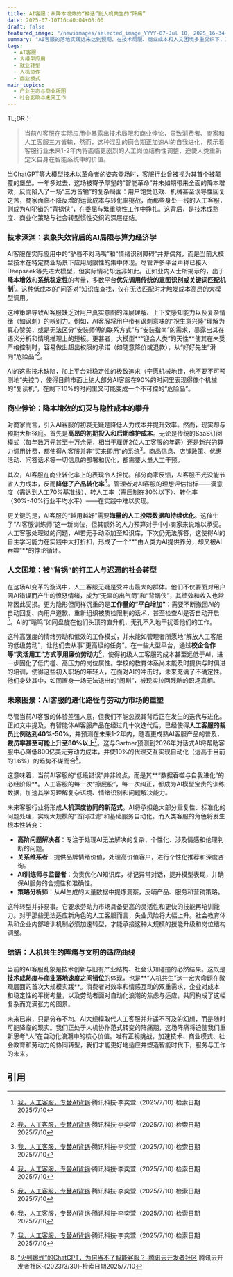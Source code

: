```yaml
---
title: AI客服：从降本增效的“神话”到人机共生的“阵痛”
date: 2025-07-10T16:40:04+08:00
draft: false
featured_image: "/newsimages/selected_image_YYYY-07-Jul 10, 2025_16-34-13-464.jpg"
summary: "AI客服的落地实践远未达到预期，在技术局限、商业成本和人文困境多重交织下，其反而加重了人工客服的负担，降低了商家效率。然而，当前的磨合阵痛正在加速AI模型的进化，预示着未来1-2年内客服行业将迎来更为剧烈的人工岗位结构性调整，核心在于人类如何重新定位并在智能系统中发挥不可替代的高阶价值。"
tags: 
  - AI客服
  - 大模型应用
  - 就业转型
  - 人机协作
  - 商业模式
main_topics: 
  - 产业生态与商业版图
  - 社会影响与未来工作
---
```


TL;DR：
>当前AI客服在实际应用中暴露出技术局限和商业悖论，导致消费者、商家和人工客服三方皆输，然而，这种混乱的磨合期正加速AI的自我进化，预示着客服行业未来1-2年内将面临更剧烈的人工岗位结构性调整，迫使人类重新定义自身在智能系统中的价值。

当ChatGPT等大模型技术以革命者的姿态登场时，客服行业曾被视为其首个被颠覆的堡垒。一年多过去，这场被寄予厚望的“智能革命”并未如期带来全面的降本增效，反而陷入了一场“三方皆输”的复杂局面：用户饱受低效、机械甚至误导性回复之苦，商家面临不降反增的运营成本与转化率挑战，而那些身处一线的人工客服，则成为AI犯错的“背锅侠”，在委屈与繁重隐性工作中挣扎。这背后，是技术成熟度、商业化策略与社会转型惯性交织的深层症结。

### **技术深渊：表象失效背后的AI局限与算力经济学**

AI客服在实际应用中的“驴唇不对马嘴”和“情绪识别障碍”并非偶然，而是当前大模型技术在特定商业场景下应用局限性的集中体现。尽管许多平台声称已接入Deepseek等先进大模型，但实际情况却远非如此。正如业内人士所揭示的，出于**降本增效**和**系统稳定性**的考量，多数平台**优先调用传统的意图识别或关键词匹配机制**[^1]。这种低成本的“问答对”知识库查找，仅在无法匹配时才触发成本高昂的大模型调用。

这种策略导致AI客服缺乏对用户真实意图的深层理解、上下文感知能力以及复杂情绪（如讽刺）的辨别力。例如，AI客服将用户带有讽刺意味的“祝生意兴隆”理解为真心赞美，或是无法区分“安装师傅的联系方式”与“安装指南”的需求，暴露出其在语义分析和情境推理上的短板。更甚者，大模型**“迎合人类”的天性**使其在未受严格控制时，容易做出超出权限的承诺（如随意降价或退款），从“好好先生”滑向“危险品”[^1]。

AI的这些技术缺陷，加上平台对稳定性的极致追求（宁愿机械地错，也不要不可预测地“失控”），使得目前市面上绝大部分AI客服在90%的时间里表现得像个机械的“复读机”，在剩下10%的时间里又可能变成一个不可控的“危险品”。

### **商业悖论：降本增效的幻灭与隐性成本的攀升**

对商家而言，引入AI客服的初衷无疑是降低人力成本并提升效率。然而，现实却与预期大相径庭。首先是**高昂的初期投入和后期维护成本**。无论是传统的SaaS订阅模式（每年数万元甚至十万余元，相当于雇佣2位人工客服的年薪）还是新兴的算力调用计费，都使得AI客服并非“买来即用”的系统[^1]。商品信息、店铺政策、优惠活动、问答话术等一切信息的部署和优化，都需要大量人工干预。

其次，AI客服在商业转化率上的表现令人担忧。部分商家反馈，AI客服不光没能节省人力成本，反而**降低了产品转化率**[^1]。管理者对AI客服的理想评估指标——满意度（需达到人工70%基准线）、转人工率（需压制在30%以下）、转化率（30%-40%行业平均水平）——在实践中难以实现。

更关键的是，AI客服的“越用越好”需要**海量的人工投喂数据和持续优化**。这催生了“AI客服训练师”这一新岗位，但其额外的人力预算对于中小商家来说难以承受。人工客服处理过的问题，AI若无手动添加至知识库，下次仍无法解答，这使得AI的自主学习能力在实践中大打折扣，形成了一个**“由人类为AI提供养分，却又被AI吞噬”**的悖论循环。

### **人文困境：被“背锅”的打工人与迟滞的社会转型**

在这场AI变革的漩涡中，人工客服无疑是受冲击最大的群体。他们不仅要面对用户因AI错误而产生的愤怒情绪，成为“无辜的出气筒”和“背锅侠”，其绩效和收入也常常因此受损。更为隐形但同样沉重的是**工作量的“平白增加”**：需要不断撤回AI的自动回复、向用户道歉、重新组织被质检限制的话术，甚至检查AI是否自动开启[^1]。AI的“嗡鸣”如同盘旋在他们头顶的直升机，无孔不入地干扰着他们的工作。

这种高强度的情绪劳动和低效的工作模式，并未能如管理者所愿地“解放人工客服的低级劳动”，让他们去从事“更高级的任务”。在一些大型平台，通过**校企合作等“灵活用工”方式享用廉价劳动力**[^1]，使得初级人工客服的成本甚至远低于AI，进一步固化了低门槛、高压力的岗位属性。学校的教育体系尚未能及时提供与时俱进的培训，使得这些初入职场的年轻人，在面对AI的冲击时，未来充满了不确定性。他们身处其中，如同置身一场无法退出的“闹剧”，被现实拉回残酷的职场真相。

### **未来图景：AI客服的进化路径与劳动力市场的重塑**

尽管当前AI客服的体验差强人意，但我们不能忽视其背后正在发生的迭代与进化。正如文中提及，有智能体AI客服产品在经过几十次迭代后，已经使得**人工客服的裁员比例达到40%-50%**，并预测在未来1-2年内，随着更成熟AI客服产品的普及，**裁员率甚至可能上升至80%以上**[^1]。这与Gartner预测到2026年对话式AI将帮助客服中心降低800亿美元劳动力成本，并使10%的代理交互实现自动化（远高于目前的1.6%）的趋势不谋而合[^4]。

这意味着，当前AI客服的“低级错误”并非终点，而是其**“数据吞噬与自我进化”的必经阶段**。人工客服的每一次“擦屁股”，每一次纠正，都成为AI模型宝贵的训练数据，加速其学习理解复杂语境、情绪识别和问题解决能力。

未来客服行业将形成**人机深度协同的新范式**。AI将承担绝大部分重复性、标准化的问题处理，实现大规模的“首问过滤”和基础服务自动化。而人类客服的角色将发生根本性转变：
*   **高阶问题解决者**：专注于处理AI无法解决的复杂、个性化、涉及情感和伦理判断的问题。
*   **关系维系者**：提供品牌情绪价值，处理高价值客户，进行个性化推荐和深度咨询。
*   **AI训练师与监督者**：负责优化AI知识库，标记异常对话，提升模型表现，并确保AI服务的合规性和准确性。
*   **策略分析师**：从AI生成的大量数据中提炼洞察，反哺产品、服务和营销策略。

这种转型并非易事。它要求劳动力市场具备更高的灵活性和更快的技能再培训能力。对于那些无法适应新角色的人工客服而言，失业风险将大幅上升。社会教育体系和企业内部培训机制必须加速转型，才能承接这种大规模的技能升级和岗位结构调整。

### **结语：人机共生的阵痛与文明的适应曲线**

当前的AI客服乱象是技术创新与旧有产业结构、社会认知碰撞的必然结果。这既是**技术成熟度与商业落地速度之间错位**的体现，也是**“人机共生”这一宏大命题在微观层面的首次大规模实践**。消费者对效率和情感互动的双重需求，企业对成本和稳定性的平衡考量，以及劳动者面对自动化浪潮的焦虑与适应，共同构成了这幅复杂而充满张力的图景。

未来已来，只是分布不均。AI大规模取代人工客服并非遥不可及的幻想，而是随时可能降临的现实。我们正处于人机协作范式转变的阵痛期，这场阵痛将迫使我们重新思考“人”在自动化浪潮中的核心价值。唯有正视挑战，加速技术、商业模式、社会教育和劳动力的协同转型，我们才能更好地适应并塑造智能时代下，服务与工作的未来。

## 引用
[^1]: [我，人工客服，专替AI背锅](https://mp.weixin.qq.com/s/1IQwYZDsRWg3SFOrWZdHsQ)·腾讯科技·李奕萱（2025/7/10）·检索日期2025/7/10
[^2]: [2024年AI营销应用解析报告](https://file.digitaling.com/eImg/uimages/20240417/1713351196544670.pdf)·Digitaling（2024/4/17）·检索日期2025/7/10
[^3]: [AI大模型助力银行智能客服：应用案例与效果分析原创](https://blog.csdn.net/2401_85343303/article/details/148538177)·CSDN博客·（2024/7/10）·检索日期2025/7/10
[^4]: [“火到爆炸”的ChatGPT，为何当不了智能客服？-腾讯云开发者社区](https://cloud.tencent.com.cn/developer/article/2304718)·腾讯云开发者社区·（2023/3/30）·检索日期2025/7/10
[^5]: [AI客服越来越多，人工客服为啥还被列为急需人才？- 新华网](http://www.news.cn/tech/20250110/9b913b2b491547a99536c26a37fde734/c.html)·新华网·（2025/1/10）·检索日期2025/7/10
